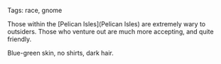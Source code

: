 Tags: race, gnome

Those within the [Pelican Isles](Pelican Isles) are extremely wary to outsiders. Those who venture out are much more accepting, and quite friendly.

Blue-green skin, no shirts, dark hair.